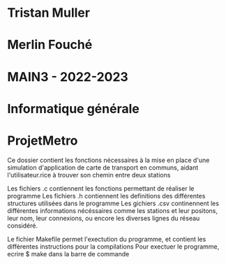 # Tristan Muller 
# Merlin Fouché


# MAIN3      -       2022-2023
# Informatique générale


# ProjetMetro  


Ce dossier contient les fonctions nécessaires à la mise en place d'une simulation d'application 
    de carte de transport en communs, aidant l'utilisateur.rice à trouver son chemin entre deux stations

Les fichiers .c contiennent les fonctions permettant de réaliser le programme
Les fichiers .h contiennent les definitions des différentes structures utilisées dans le programme
Les gichiers .csv continennent les différentes informations nécéssaires comme les stations et leur positons, 
    leur nom, leur connexions, ou encore les diverses lignes du réseau considéré. 

Le fichier Makefile permet l'exectution du programme, et contient les différentes instructions pour la compilations
    Pour exectuer le programme, ecrire $ make dans la barre de commande